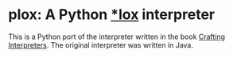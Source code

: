 <!-- vim: set tw=60 spell: -->
# plox: A Python [*lox](http://craftinginterpreters.com/the-lox-language.html) interpreter

This is a Python port of the interpreter written in the book
[Crafting Interpreters](http://craftinginterpreters.com/).
The original interpreter was written in Java.

